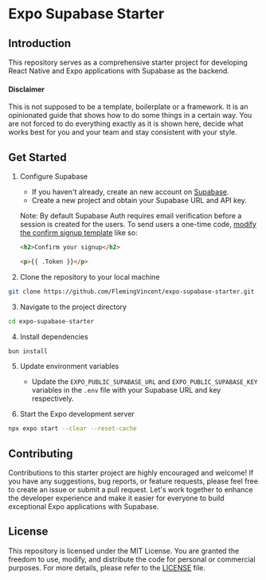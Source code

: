 # Expo Supabase Starter

## Introduction

This repository serves as a comprehensive starter project for developing React Native and Expo applications with Supabase as the backend.

#### Disclaimer

This is not supposed to be a template, boilerplate or a framework. It is an opinionated guide that shows how to do some things in a certain way. You are not forced to do everything exactly as it is shown here, decide what works best for you and your team and stay consistent with your style.

## Get Started

1. Configure Supabase
   - If you haven't already, create an new account on [Supabase](https://supabase.com/).
   - Create a new project and obtain your Supabase URL and API key.

   Note: By default Supabase Auth requires email verification before a session is created for the users. To send users a one-time code, [modify the confirm signup template](https://supabase.com/dashboard/project/_/auth/templates) like so:

   ```html
   <h2>Confirm your signup</h2>

   <p>{{ .Token }}</p>
   ```

2. Clone the repository to your local machine

```bash
git clone https://github.com/FlemingVincent/expo-supabase-starter.git
```

3. Navigate to the project directory

```bash
cd expo-supabase-starter
```

4. Install dependencies

```bash
bun install
```

5. Update environment variables
   - Update the `EXPO_PUBLIC_SUPABASE_URL` and `EXPO_PUBLIC_SUPABASE_KEY` variables in the `.env` file with your Supabase URL and key respectively.

6. Start the Expo development server

```bash
npx expo start --clear --reset-cache
```

## Contributing

Contributions to this starter project are highly encouraged and welcome! If you have any suggestions, bug reports, or feature requests, please feel free to create an issue or submit a pull request. Let's work together to enhance the developer experience and make it easier for everyone to build exceptional Expo applications with Supabase.

## License

This repository is licensed under the MIT License. You are granted the freedom to use, modify, and distribute the code for personal or commercial purposes. For more details, please refer to the [LICENSE](https://github.com/FlemingVincent/supabase-starter/blob/main/LICENSE) file.
